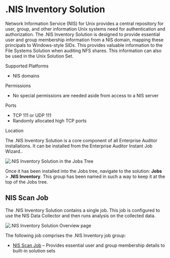 # .NIS Inventory Solution

Network Information Service (NIS) for Unix provides a central repository for user, group, and other
information Unix systems need for authentication and authorization. The .NIS Inventory Solution is
designed to provide essential user and group membership information from a NIS domain, mapping these
principals to Windows-style SIDs. This provides valuable information to the File Systems Solution
when auditing NFS shares. This information can also be used in the Unix Solution Set.

Supported Platforms

- NIS domains

Permissions

- No special permissions are needed aside from access to a NIS server

Ports

- TCP 111 or UDP 111
- Randomly allocated high TCP ports

Location

The .NIS Inventory Solution is a core component of all Enterprise Auditor installations. It can be
installed from the Enterprise Auditor Instant Job Wizard..

![.NIS Inventory Solution in the Jobs Tree](/img/product_docs/accessanalyzer/11.6/admin/hostmanagement/jobstree.webp)

Once it has been installed into the Jobs tree, navigate to the solution: **Jobs** > **.NIS
Inventory**. This group has been named in such a way to keep it at the top of the Jobs tree.

## NIS Scan Job

The .NIS Inventory Solution contains a single job. This job is configured to use the NIS Data
Collector and then runs analysis on the collected data.

![.NIS Inventory Solution Overview page](/img/product_docs/accessanalyzer/11.6/admin/runninginstances/overviewpage.webp)

The following job comprises the .NIS Inventory job group:

- [NIS Scan Job](/docs/accessanalyzer/11.6/solutions/nisinventory/nis_scan.md)
  – Provides essential user and group membership details to built-in solution sets
